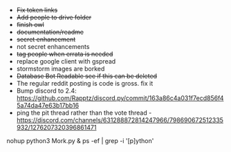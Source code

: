 - ~~Fix token links~~
- ~~Add people to drive folder~~
- ~~finish owl~~
- ~~documentation/readme~~
- ~~secret enhancement~~
- not secret enhancements
- ~~tag people when errata is needed~~
- replace google client with gspread
- stormstorm images are borked
- ~~Database Bot Readable see if this can be deleted~~
- The regular reddit posting is code is gross. fix it
- Bump discord to 2.4: https://github.com/Rapptz/discord.py/commit/163a86c4a031f7ecd856f45a74da47e63b17bb16
- ping the pit thread rather than the vote thread - https://discord.com/channels/631288872814247966/798690672512335932/1276207320396861471


nohup python3 Mork.py &
ps -ef | grep -i '[p]ython'
